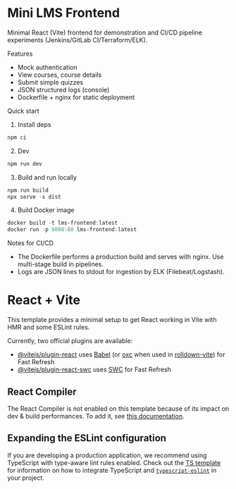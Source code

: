 # Mini LMS Frontend

Minimal React (Vite) frontend for demonstration and CI/CD pipeline experiments (Jenkins/GitLab CI/Terraform/ELK).

Features
- Mock authentication
- View courses, course details
- Submit simple quizzes
- JSON structured logs (console)
- Dockerfile + nginx for static deployment

Quick start

1. Install deps

```powershell
npm ci
```

2. Dev

```powershell
npm run dev
```

3. Build and run locally

```powershell
npm run build
npx serve -s dist
```

4. Build Docker image

```powershell
docker build -t lms-frontend:latest .
docker run -p 8080:80 lms-frontend:latest
```

Notes for CI/CD
- The Dockerfile performs a production build and serves with nginx. Use multi-stage build in pipelines.
- Logs are JSON lines to stdout for ingestion by ELK (Filebeat/Logstash).
# React + Vite

This template provides a minimal setup to get React working in Vite with HMR and some ESLint rules.

Currently, two official plugins are available:

- [@vitejs/plugin-react](https://github.com/vitejs/vite-plugin-react/blob/main/packages/plugin-react) uses [Babel](https://babeljs.io/) (or [oxc](https://oxc.rs) when used in [rolldown-vite](https://vite.dev/guide/rolldown)) for Fast Refresh
- [@vitejs/plugin-react-swc](https://github.com/vitejs/vite-plugin-react/blob/main/packages/plugin-react-swc) uses [SWC](https://swc.rs/) for Fast Refresh

## React Compiler

The React Compiler is not enabled on this template because of its impact on dev & build performances. To add it, see [this documentation](https://react.dev/learn/react-compiler/installation).

## Expanding the ESLint configuration

If you are developing a production application, we recommend using TypeScript with type-aware lint rules enabled. Check out the [TS template](https://github.com/vitejs/vite/tree/main/packages/create-vite/template-react-ts) for information on how to integrate TypeScript and [`typescript-eslint`](https://typescript-eslint.io) in your project.
